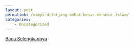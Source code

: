```yaml
---
layout: post
permalink: /mimpi-diterjang-ombak-besar-menurut-islam/
categories:
    - Uncategorized
---
```


[Baca Selengkapnya](/07)